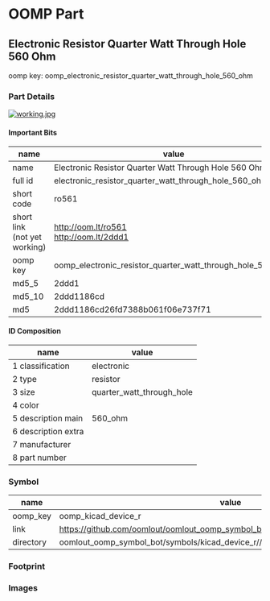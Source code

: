 # OOMP Part  
## Electronic Resistor Quarter Watt Through Hole 560 Ohm  
  
oomp key: oomp_electronic_resistor_quarter_watt_through_hole_560_ohm  
  
### Part Details  
  
[![working.jpg](working_600.jpg)](working.jpg)  
  
#### Important Bits  
| name | value | 
| --- | --- | 
| name | Electronic Resistor Quarter Watt Through Hole 560 Ohm | 
| full id | electronic_resistor_quarter_watt_through_hole_560_ohm | 
| short code | ro561 | 
| short link<br>(not yet working) | http://oom.lt/ro561<br>http://oom.lt/2ddd1 | 
| oomp key | oomp_electronic_resistor_quarter_watt_through_hole_560_ohm | 
| md5_5 | 2ddd1 | 
| md5_10 | 2ddd1186cd | 
| md5 | 2ddd1186cd26fd7388b061f06e737f71 | 
#### ID Composition  
| name | value | 
| --- | --- | 
| 1 classification | electronic | 
| 2 type | resistor | 
| 3 size | quarter_watt_through_hole | 
| 4 color |  | 
| 5 description main | 560_ohm | 
| 6 description extra |  | 
| 7 manufacturer |  | 
| 8 part number |  | 
### Symbol  
| name | value | 
| --- | --- | 
| oomp_key | oomp_kicad_device_r | 
| link | https://github.com/oomlout/oomlout_oomp_symbol_bot/tree/main/symbols/kicad_device_r | 
| directory | oomlout_oomp_symbol_bot/symbols/kicad_device_r//working/working.kicad_sym | 
### Footprint  
### Images  
